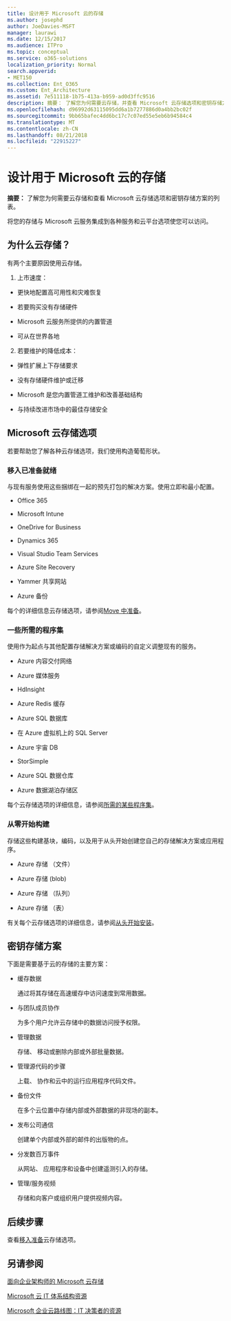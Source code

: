 ```yaml
---
title: 设计用于 Microsoft 云的存储
ms.author: josephd
author: JoeDavies-MSFT
manager: laurawi
ms.date: 12/15/2017
ms.audience: ITPro
ms.topic: conceptual
ms.service: o365-solutions
localization_priority: Normal
search.appverid:
- MET150
ms.collection: Ent_O365
ms.custom: Ent_Architecture
ms.assetid: 7e511118-1b75-413a-b959-ad0d3ffc9516
description: 摘要： 了解您为何需要云存储，并查看 Microsoft 云存储选项和密钥存储方案的列表。
ms.openlocfilehash: d96992d63115095dd6a1b7277886d0a4bb2bc02f
ms.sourcegitcommit: 9bb65bafec4dd6bc17c7c07ed55e5eb6b94584c4
ms.translationtype: MT
ms.contentlocale: zh-CN
ms.lasthandoff: 08/21/2018
ms.locfileid: "22915227"
---
```

# <a name="designing-storage-for-the-microsoft-cloud"></a>设计用于 Microsoft 云的存储

 **摘要：** 了解您为何需要云存储和查看 Microsoft 云存储选项和密钥存储方案的列表。
  
将您的存储与 Microsoft 云服务集成到各种服务和云平台选项使您可以访问。
  
## <a name="why-cloud-storage"></a>为什么云存储？

有两个主要原因使用云存储。
  
1. 上市速度：
    
  - 更快地配置高可用性和灾难恢复
    
  - 若要购买没有存储硬件
    
  - Microsoft 云服务所提供的内置管道
    
  - 可从在世界各地
    
2. 若要维护的降低成本：
    
  - 弹性扩展上下存储要求
    
  - 没有存储硬件维护或迁移
    
  - Microsoft 是您内置管道工维护和改善基础结构
    
  - 与持续改进市场中的最佳存储安全
    
## <a name="microsoft-cloud-storage-options"></a>Microsoft 云存储选项

若要帮助您了解各种云存储选项，我们使用构造葡萄形状。
  
### <a name="move-in-ready"></a>移入已准备就绪

与现有服务使用这些捆绑在一起的预先打包的解决方案。使用立即和最小配置。
  
- Office 365
    
- Microsoft Intune
    
- OneDrive for Business
    
- Dynamics 365
    
- Visual Studio Team Services
    
- Azure Site Recovery
    
- Yammer 共享网站
    
- Azure 备份
    
每个的详细信息云存储选项，请参阅[Move 中准备](move-in-ready.md)。
  
### <a name="some-assembly-required"></a>一些所需的程序集

使用作为起点与其他配置存储解决方案或编码的自定义调整现有的服务。
  
- Azure 内容交付网络
    
- Azure 媒体服务
    
- HdInsight
    
- Azure Redis 缓存
    
- Azure SQL 数据库
    
- 在 Azure 虚拟机上的 SQL Server
    
- Azure 宇宙 DB
    
- StorSimple
    
- Azure SQL 数据仓库
    
- Azure 数据湖泊存储区
    
每个云存储选项的详细信息，请参阅[所需的某些程序集](some-assembly-required.md)。
  
### <a name="build-from-the-ground-up"></a>从零开始构建

存储这些构建基块，编码，以及用于从头开始创建您自己的存储解决方案或应用程序。
  
- Azure 存储 （文件）
    
- Azure 存储 (blob)
    
- Azure 存储 （队列）
    
- Azure 存储 （表）
    
有关每个云存储选项的详细信息，请参阅[从头开始安装](build-from-the-ground-up.md)。
  
## <a name="key-storage-scenarios"></a>密钥存储方案

下面是需要基于云的存储的主要方案：
  
- 缓存数据
    
    通过将其存储在高速缓存中访问速度到常用数据。
    
- 与团队成员协作
    
    为多个用户允许云存储中的数据访问授予权限。
    
- 管理数据
    
    存储、 移动或删除内部或外部批量数据。
    
- 管理源代码的步骤
    
    上载、 协作和云中的运行应用程序代码文件。
    
- 备份文件
    
    在多个云位置中存储内部或外部数据的非现场的副本。
    
- 发布公司通信
    
    创建单个内部或外部的邮件的出版物的点。
    
- 分发数百万事件
    
    从网站、 应用程序和设备中创建遥测引入的存储。
    
- 管理/服务视频
    
    存储和向客户或组织用户提供视频内容。
    
## <a name="next-step"></a>后续步骤

查看[移入准备](move-in-ready.md)云存储选项。
  
## <a name="see-also"></a>另请参阅

[面向企业架构师的 Microsoft 云存储](microsoft-cloud-storage-for-enterprise-architects.md)
  
[Microsoft 云 IT 体系结构资源](microsoft-cloud-it-architecture-resources.md)

[Microsoft 企业云路线图：IT 决策者的资源](https://sway.com/FJ2xsyWtkJc2taRD)


